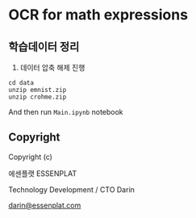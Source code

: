 # OCR for math expressions

## 학습데이터 정리

1. 데이터 압축 해제 진행
```
cd data
unzip emnist.zip
unzip crohme.zip
```
And then run `Main.ipynb` notebook

## Copyright
Copyright (c)

에센플랫 ESSENPLAT

Technology Development / CTO
Darin

darin@essenplat.com
